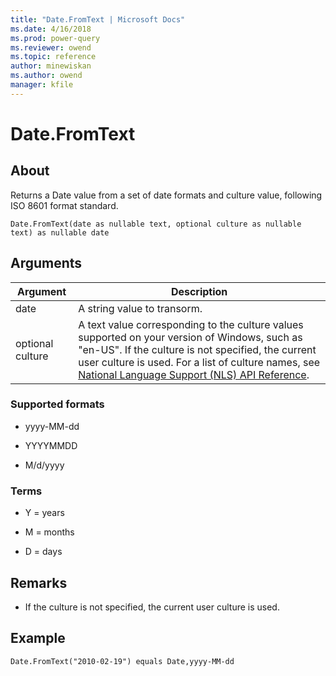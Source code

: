```yaml
---
title: "Date.FromText | Microsoft Docs"
ms.date: 4/16/2018
ms.prod: power-query
ms.reviewer: owend
ms.topic: reference
author: minewiskan
ms.author: owend
manager: kfile
---
```

# Date.FromText

  
## About  
Returns a Date value from a set of date formats and culture value, following ISO 8601 format standard.  
  
```  
Date.FromText(date as nullable text, optional culture as nullable text) as nullable date  
```  
  
## Arguments  
  
|Argument|Description|  
|------------|---------------|  
|date|A string value to transorm.|  
|optional culture|A text value corresponding to the culture values supported on your version of Windows, such as "en-US". If the culture is not specified, the current user culture is used. For a list of culture names, see [National Language Support (NLS) API Reference](http://msdn.microsoft.com/en-us/goglobal/bb896001.aspx).|  
  
### Supported formats  
  
-   yyyy-MM-dd  
  
-   YYYYMMDD  
  
-   M/d/yyyy  
  
### Terms  
  
-   Y = years  
  
-   M = months  
  
-   D = days  
  
## <a name="__toc360788938"></a>Remarks  
  
-   If the culture is not specified, the current user culture is used.  
  
## Example  
  
```  
Date.FromText("2010-02-19") equals Date,yyyy-MM-dd  
```  
